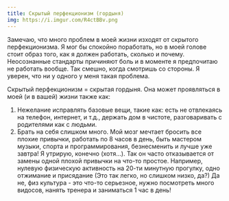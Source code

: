 ```yaml
---
title: Скрытый перфекционизм (гордыня)
img: https://i.imgur.com/R4ctBBv.png
---
```

Замечаю, что много проблем в моей жизни изходят от скрытого перфекционизма.
Я мог бы спокойно поработать, но в моей голове стоит образ того, как я должен работать, сколько и почему. Неосознанные стандарты причиняют боль и в моменте я предпочитаю не работать вообще.
Так смешно, когда смотришь со стороны.
Я уверен, что ни у одного у меня такая проблема.


Скрытый перфекционизм = скрытая гордыня.
Она может проявляться в моей (и в вашей) жизни также как:
1. Нежелание исправлять базовые вещи, такие как: есть не отвлекаясь на телефон, интернет, и т.д., держать дом в чистоте, разговаривать с родителями как с людьми.
2. Брать на себя слишком много. Мой мозг мечтает бросить все плохие привычки, работать по 8 часов в день, быть мастером музыки, спорта и программирования, безнесменить и лучше уже завтра! Я утрирую, конечно (хотя...). Так он часто отказывается от замены одной плохой привычки на что-то простое. Например, нулевую физическую активность на 20-ти минутную прогулку, одно отжимание и присядание (Это так легко, но слишком низко, да?) Да не, физ культура - это что-то серьезное, нужно посмотреть много видосов, нанять тренера и заниматься 1 час в день!
